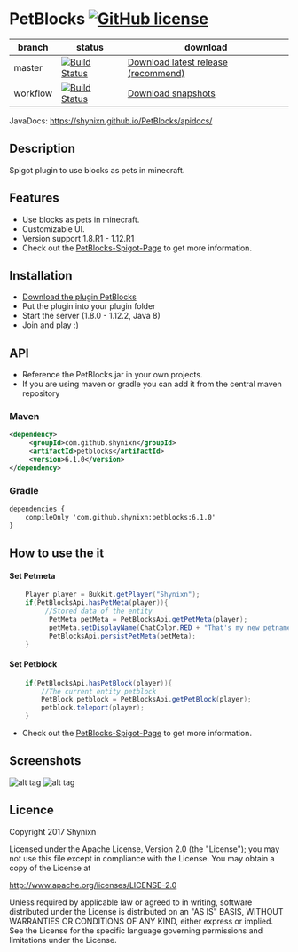 # PetBlocks [![GitHub license](https://img.shields.io/badge/license-Apache%20License%202.0-blue.svg)](https://raw.githubusercontent.com/Shynixn/PetBlocks/master/LICENSE)

| branch        | status        | download      |
| ------------- | --------------| --------------| 
| master        | [![Build Status](https://travis-ci.org/Shynixn/PetBlocks.svg?branch=master)](https://travis-ci.org/Shynixn/PetBlocks) |[Download latest release (recommend)](https://github.com/Shynixn/PetBlocks/releases)|
| workflow      | [![Build Status](https://travis-ci.org/Shynixn/PetBlocks.svg?branch=workflow)](https://travis-ci.org/Shynixn/PetBlocks) | [Download snapshots](https://oss.sonatype.org/content/repositories/snapshots/com/github/shynixn/petblocks/) |

JavaDocs: https://shynixn.github.io/PetBlocks/apidocs/

## Description
Spigot plugin to use blocks as pets in minecraft.

## Features

* Use blocks as pets in minecraft.
* Customizable UI.
* Version support 1.8.R1 - 1.12.R1
* Check out the [PetBlocks-Spigot-Page](https://www.spigotmc.org/resources/petblocks-mysql-bungeecord-customizeable-gui-1-8-1-9-1-10-1-11.12056/) to get more information. 

## Installation

* [Download the plugin PetBlocks](https://github.com/Shynixn/PetBlocks/releases)
* Put the plugin into your plugin folder
* Start the server (1.8.0 - 1.12.2, Java 8)
* Join and play :)

## API

* Reference the PetBlocks.jar in your own projects.
* If you are using maven or gradle you can add it from the central maven repository

### Maven

```xml
<dependency>
     <groupId>com.github.shynixn</groupId>
     <artifactId>petblocks</artifactId>
     <version>6.1.0</version>
</dependency>
```

### Gradle

```xml
dependencies {
    compileOnly 'com.github.shynixn:petblocks:6.1.0'
}
```

## How to use the it

#### Set Petmeta

```java
    Player player = Bukkit.getPlayer("Shynixn");
    if(PetBlocksApi.hasPetMeta(player)){
         //Stored data of the entity
          PetMeta petMeta = PetBlocksApi.getPetMeta(player);
          petMeta.setDisplayName(ChatColor.RED + "That's my new petname");
          PetBlocksApi.persistPetMeta(petMeta);
    }
```
#### Set Petblock

```java
    if(PetBlocksApi.hasPetBlock(player)){
        //The current entity petblock
        PetBlock petblock = PetBlocksApi.getPetBlock(player);
        petblock.teleport(player);
    }
```

* Check out the [PetBlocks-Spigot-Page](https://www.spigotmc.org/resources/petblocks-mysql-bungeecord-customizeable-gui-1-8-1-9-1-10-1-11.12056/) to get more information. 

## Screenshots

![alt tag](http://www.mediafire.com/convkey/9d02/r92bshjdva755d3zg.jpg)
![alt tag](http://www.mediafire.com/convkey/697e/ddk043hgdj57d7jzg.jpg)

## Licence

Copyright 2017 Shynixn

Licensed under the Apache License, Version 2.0 (the "License");
you may not use this file except in compliance with the License.
You may obtain a copy of the License at

   http://www.apache.org/licenses/LICENSE-2.0

Unless required by applicable law or agreed to in writing, software
distributed under the License is distributed on an "AS IS" BASIS,
WITHOUT WARRANTIES OR CONDITIONS OF ANY KIND, either express or implied.
See the License for the specific language governing permissions and
limitations under the License.